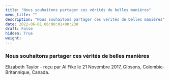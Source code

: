 ```yaml
---
title: "Nous souhaitons partager ces vérités de belles manières"
menu_title: ""
description: "Nous souhaitons partager ces vérités de belles manières"
date: 2022-06-01 06:00:01+00:230
draft: False
hidden: True
weight:
---
```

### Nous souhaitons partager ces vérités de belles manières

Elizabeth Taylor - reçu par Al Fike le 21 Novembre 2017, Gibsons, Colombie-Britannique, Canada.



